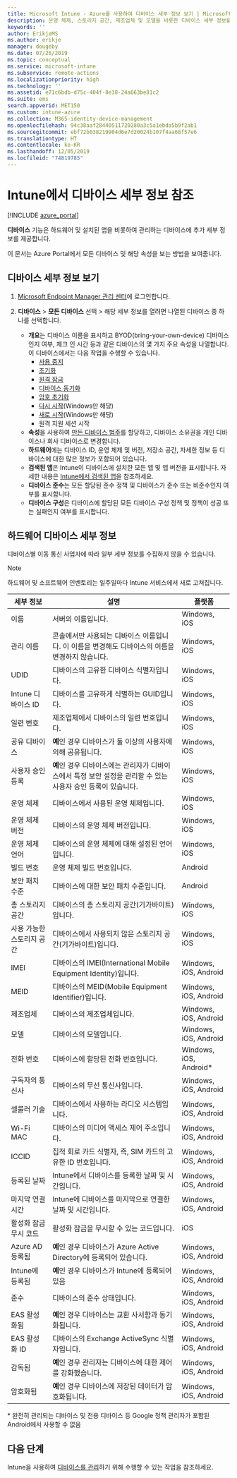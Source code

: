 ```yaml
---
title: Microsoft Intune - Azure를 사용하여 디바이스 세부 정보 보기 | Microsoft Docs
description: 운영 체제, 스토리지 공간, 제조업체 및 모델을 비롯한 디바이스 세부 정보를 봅니다. Azure에서 Microsoft Intune을 사용하여 설치된 앱의 목록을 가져오고, 준수 정책을 확인하고, TeamViewer를 설정합니다. 관리하는 디바이스의 인벤토리 보기와 유사합니다.
keywords: ''
author: ErikjeMS
ms.author: erikje
manager: dougeby
ms.date: 07/26/2019
ms.topic: conceptual
ms.service: microsoft-intune
ms.subservice: remote-actions
ms.localizationpriority: high
ms.technology: ''
ms.assetid: e71c6bdb-d75c-404f-8e38-24a663be81c2
ms.suite: ems
search.appverid: MET150
ms.custom: intune-azure
ms.collection: M365-identity-device-management
ms.openlocfilehash: 94c38aaf28440511720280a3c5a1ebda5b9f2ab1
ms.sourcegitcommit: ebf72b038219904d6e7d20024b107f4aa68f57e6
ms.translationtype: HT
ms.contentlocale: ko-KR
ms.lasthandoff: 12/05/2019
ms.locfileid: "74819785"
---
```

# <a name="see-device-details-in-intune"></a>Intune에서 디바이스 세부 정보 참조

[!INCLUDE [azure_portal](../includes/azure_portal.md)]

**디바이스** 기능은 하드웨어 및 설치된 앱을 비롯하여 관리하는 디바이스에 추가 세부 정보를 제공합니다.

이 문서는 Azure Portal에서 모든 디바이스 및 해당 속성을 보는 방법을 보여줍니다.

## <a name="view-the-device-details"></a>디바이스 세부 정보 보기

1. [Microsoft Endpoint Manager 관리 센터](https://go.microsoft.com/fwlink/?linkid=2109431)에 로그인합니다.
3. **디바이스** > **모든 디바이스** 선택 &gt; 해당 세부 정보를 열려면 나열된 디바이스 중 하나를 선택합니다.

   - **개요**는 디바이스 이름을 표시하고 BYOD(bring-your-own-device) 디바이스인지 여부, 체크 인 시간 등과 같은 디바이스의 몇 가지 주요 속성을 나열합니다. 이 디바이스에서는 다음 작업을 수행할 수 있습니다.
      - [사용 중지](devices-wipe.md#retire)
      - [초기화](devices-wipe.md#wipe)
      - [원격 잠금](device-remote-lock.md)
      - [디바이스 동기화](device-sync.md)
      - [암호 초기화](device-passcode-reset.md)
      - [다시 시작](device-restart.md)(Windows만 해당)
      - [새로 시작](device-fresh-start.md)(Windows만 해당)
      - 원격 지원 세션 시작
   - **속성**을 사용하여 [만든 디바이스 범주](../enrollment/device-group-mapping.md)를 할당하고, 디바이스 소유권을 개인 디바이스나 회사 디바이스로 변경합니다.
   - **하드웨어**에는 디바이스 ID, 운영 체제 및 버전, 저장소 공간, 자세한 정보 등 디바이스에 대한 많은 정보가 포함되어 있습니다.
   - **검색된 앱**은 Intune이 디바이스에 설치한 모든 앱 및 앱 버전을 표시합니다. 자세한 내용은 [Intune에서 검색된 앱](../apps/app-discovered-apps.md)을 참조하세요.
   - **디바이스 준수**는 모든 할당된 준수 정책 및 디바이스가 준수 또는 비준수인지 여부를 표시합니다.
   - **디바이스 구성**은 디바이스에 할당된 모든 디바이스 구성 정책 및 정책이 성공 또는 실패인지 여부를 표시합니다.

## <a name="hardware-device-details"></a>하드웨어 디바이스 세부 정보
디바이스별 이동 통신 사업자에 따라 일부 세부 정보를 수집하지 않을 수 있습니다.

> [!Note]  
> 하드웨어 및 소프트웨어 인벤토리는 일주일마다 Intune 서비스에서 새로 고쳐집니다.

|세부 정보|설명|플랫폼| 
|--------------|----------------------|----|  
|이름|서버의 이름입니다.|Windows, iOS|
|관리 이름|콘솔에서만 사용되는 디바이스 이름입니다. 이 이름을 변경해도 디바이스의 이름을 변경하지 않습니다.|Windows, iOS|
|UDID|디바이스의 고유한 디바이스 식별자입니다.|Windows, iOS|
|Intune 디바이스 ID|디바이스를 고유하게 식별하는 GUID입니다.|Windows, iOS|
|일련 번호|제조업체에서 디바이스의 일련 번호입니다.|Windows, iOS|
|공유 디바이스|**예**인 경우 디바이스가 둘 이상의 사용자에 의해 공유됩니다.|Windows, iOS|
|사용자 승인 등록|**예**인 경우 디바이스에는 관리자가 디바이스에서 특정 보안 설정을 관리할 수 있는 사용자 승인 등록이 있습니다.|Windows, iOS|
|운영 체제|디바이스에서 사용된 운영 체제입니다.|Windows, iOS|
|운영 체제 버전|디바이스의 운영 체제 버전입니다.|Windows, iOS|
|운영 체제 언어|디바이스의 운영 체제에 대해 설정된 언어입니다.|Windows, iOS|
|빌드 번호|운영 체제 빌드 번호입니다.|Android|
|보안 패치 수준|디바이스에 대한 보안 패치 수준입니다.|Android|
|총 스토리지 공간|디바이스의 총 스토리지 공간(기가바이트)입니다.|Windows, iOS|
|사용 가능한 스토리지 공간|디바이스에서 사용되지 않은 스토리지 공간(기가바이트)입니다.|Windows, iOS|
|IMEI|디바이스의 IMEI(International Mobile Equipment Identity)입니다.|Windows, iOS, Android|
|MEID|디바이스의 MEID(Mobile Equipment Identifier)입니다.|Windows, iOS, Android|
|제조업체|디바이스의 제조업체입니다.|Windows, iOS, Android|
|모델|디바이스의 모델입니다.|Windows, iOS, Android|
|전화 번호|디바이스에 할당된 전화 번호입니다.|Windows, iOS, Android*|
|구독자의 통신사|디바이스의 무선 통신사입니다.|Windows, iOS, Android|
|셀룰러 기술|디바이스에서 사용하는 라디오 시스템입니다.|Windows, iOS, Android|
|Wi-Fi MAC|디바이스의 미디어 액세스 제어 주소입니다.|Windows, iOS, Android|
|ICCID|집적 회로 카드 식별자, 즉, SIM 카드의 고유한 ID 번호입니다.|Windows, iOS, Android|
|등록된 날짜|Intune에서 디바이스를 등록한 날짜 및 시간입니다.|Windows, iOS, Android|
|마지막 연결 시간|Intune에 디바이스를 마지막으로 연결한 날짜 및 시간입니다.|Windows, iOS, Android|
|활성화 잠금 무시 코드|활성화 잠금을 무시할 수 있는 코드입니다.|iOS|
|Azure AD 등록됨|**예**인 경우 디바이스가 Azure Active Directory에 등록되어 있습니다.|Windows, iOS, Android|
|Intune에 등록됨|**예**인 경우 디바이스가 Intune에 등록되어 있음|Windows, iOS, Android|
|준수|디바이스의 준수 상태입니다.|Windows, iOS, Android|
|EAS 활성화됨|**예**인 경우 디바이스는 교환 사서함과 동기화됩니다.|Windows, iOS, Android|
|EAS 활성화 ID|디바이스의 Exchange ActiveSync 식별자입니다.|Windows, iOS, Android|
|감독됨|**예**인 경우 관리자는 디바이스에 대한 제어를 강화했습니다.|Windows, iOS, Android|
|암호화됨|**예**인 경우 디바이스에 저장된 데이터가 암호화됩니다.|Windows, iOS, Android|

\* 완전히 관리되는 디바이스 및 전용 디바이스 등 Google 정책 관리자가 포함된 Android에서 사용할 수 없음

## <a name="next-steps"></a>다음 단계
Intune을 사용하여 [디바이스를 관리](device-management.md)하기 위해 수행할 수 있는 작업을 참조하세요.
